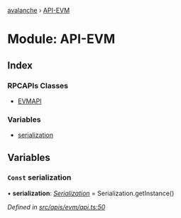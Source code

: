 [avalanche](../README.md) › [API-EVM](api_evm.md)

# Module: API-EVM

## Index

### RPCAPIs Classes

* [EVMAPI](../classes/api_evm.evmapi.md)

### Variables

* [serialization](api_evm.md#const-serialization)

## Variables

### `Const` serialization

• **serialization**: *[Serialization](../classes/utils_serialization.serialization.md)* = Serialization.getInstance()

*Defined in [src/apis/evm/api.ts:50](https://github.com/ava-labs/avalanchejs/blob/8033096/src/apis/evm/api.ts#L50)*
